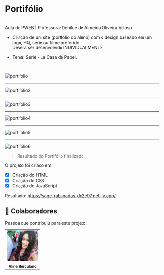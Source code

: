 # Portifólio 

<br>
Aula de PWEB | Professora: Denilce de Almeida Oliveira Veloso


* Criação de um site (portfólio do aluno) com o design baseado em um  jogo,  HQ,  série  ou  filme  preferido.  
Deverá  ser  desenvolvido INDIVIDUALMENTE.

* Tema: Série - La Casa de Papel.
<br>

![portifolio](https://user-images.githubusercontent.com/78798697/174452725-cafbbb62-8e1d-4c91-9af4-95c9b5799a08.jpg)
_____________________________________________________________________________________________________________________

![portifolio2](https://user-images.githubusercontent.com/78798697/174452752-83b60175-b9de-44b9-bac6-d8ffd3f327c3.jpg)
_____________________________________________________________________________________________________________________

![portifolio3](https://user-images.githubusercontent.com/78798697/174452761-171afa21-246e-4c2e-97d6-d305ad851fed.jpg)

_____________________________________________________________________________________________________________________

![portifolio4](https://user-images.githubusercontent.com/78798697/174452774-33f2725e-c1fb-4723-acdf-86c791e62d7b.jpg)

_____________________________________________________________________________________________________________________

![portifolio5](https://user-images.githubusercontent.com/78798697/174452781-79c1d94f-f210-45b0-bb1e-8763e425df21.jpg)

_____________________________________________________________________________________________________________________

![portifolio6](https://user-images.githubusercontent.com/78798697/174452793-8ab3b61c-f55d-4df2-9ca4-2e9da44d3c0b.jpg)


> Resultado do Portifólio finalizado.

O projeto foi criado em:

- [x] Criação do HTML
- [x] Criação do CSS
- [x] Criação do JavaScript

Resultado: https://sage-rabanadas-dc2e97.netlify.app/


## 🤝 Colaboradores

Pessoa que contribuiu para este projeto:

<table>
  <tr>
    <td align="center">
        <img src="imagens/eu.jpg" width="100px;" alt="Foto Aline Herculano"/><br>
        <sub>
          <b>Aline Herculano</b>
        </sub>
      </a>
    </td>
   </tr>
</table>

